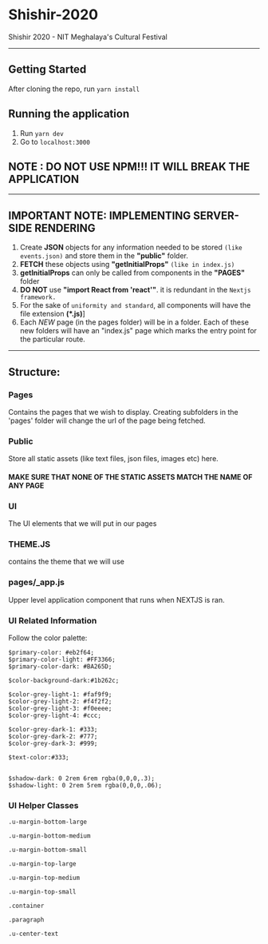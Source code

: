 # Shishir-2020

Shishir 2020 - NIT Meghalaya's Cultural Festival

---

## Getting Started

After cloning the repo, run `yarn install`

## Running the application

1. Run `yarn dev`
2. Go to `localhost:3000`

## NOTE : DO NOT USE NPM!!! IT WILL BREAK THE APPLICATION

---

## IMPORTANT NOTE: IMPLEMENTING SERVER-SIDE RENDERING
1. Create **JSON** objects for any information needed to be stored `(like events.json)` and store them in the **"public"** folder.
2. **FETCH** these objects using **"getInitialProps"** `(like in index.js)`
3. **getInitialProps** can only be called from components in the **"PAGES"** folder
4. **DO NOT** use **"import React from 'react'"**. it is redundant in the `Nextjs framework.`
5. For the sake of `uniformity and standard`, all components will have the file extension **(*.js)**]
6. Each _NEW_ page (in the pages folder) will be in a folder. Each of these new folders will have an "index.js" page which marks the entry point for the particular route.

---

## Structure:

### Pages

Contains the pages that we wish to display. Creating subfolders in the 'pages' folder will change the url of the page being fetched.

### Public

Store all static assets (like text files, json files, images etc) here.

#### MAKE SURE THAT NONE OF THE STATIC ASSETS MATCH THE NAME OF ANY PAGE

### UI

The UI elements that we will put in our pages

### THEME.JS

contains the theme that we will use

### pages/\_app.js

Upper level application component that runs when NEXTJS is ran.


### UI Related Information
Follow the  color palette:
```
$primary-color: #eb2f64;
$primary-color-light: #FF3366;
$primary-color-dark: #BA265D;

$color-background-dark:#1b262c;

$color-grey-light-1: #faf9f9;
$color-grey-light-2: #f4f2f2;
$color-grey-light-3: #f0eeee;
$color-grey-light-4: #ccc;

$color-grey-dark-1: #333;
$color-grey-dark-2: #777;
$color-grey-dark-3: #999;

$text-color:#333;


$shadow-dark: 0 2rem 6rem rgba(0,0,0,.3);
$shadow-light: 0 2rem 5rem rgba(0,0,0,.06);
```
### UI Helper Classes 
`.u-margin-bottom-large`

`.u-margin-bottom-medium`

`.u-margin-bottom-small`

`.u-margin-top-large`

`.u-margin-top-medium`

`.u-margin-top-small`

`.container`

`.paragraph`

`.u-center-text`

